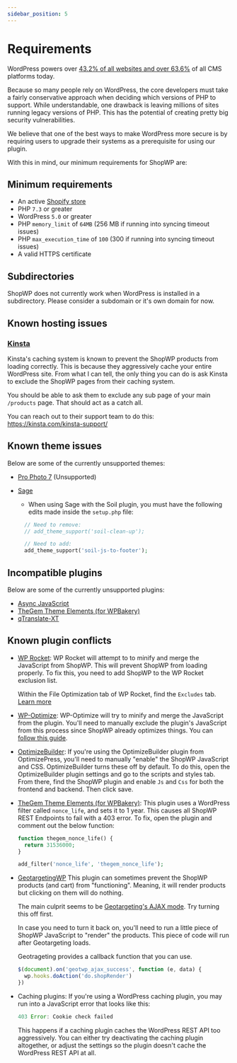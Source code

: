 ```yaml
---
sidebar_position: 5
---
```


# Requirements

WordPress powers over [43.2% of all websites and over 63.6%](https://w3techs.com/technologies/details/cm-wordpress/all/all) of all CMS platforms today.

Because so many people rely on WordPress, the core developers must take a fairly conservative approach when deciding which versions of PHP to support. While understandable, one drawback is leaving millions of sites running legacy versions of PHP. This has the potential of creating pretty big security vulnerabilities.

We believe that one of the best ways to make WordPress more secure is by requiring users to upgrade their systems as a prerequisite for using our plugin.

With this in mind, our minimum requirements for ShopWP are:

## Minimum requirements

- An active [Shopify store](https://shopify.pxf.io/5bPL0L)
- PHP `7.3` or greater
- WordPress `5.0` or greater
- PHP `memory_limit` of `64MB` (256 MB if running into syncing timeout issues)
- PHP `max_execution_time` of `100` (300 if running into syncing timeout issues)
- A valid HTTPS certificate

## Subdirectories

ShopWP does not currently work when WordPress is installed in a subdirectory. Please consider a subdomain or it's own domain for now.

## Known hosting issues

### [Kinsta](https://kinsta.com)

Kinsta's caching system is known to prevent the ShopWP products from loading correctly. This is because they aggressively cache your entire WordPress site. From what I can tell, the only thing you can do is ask Kinsta to exclude the ShopWP pages from their caching system.

You should be able to ask them to exclude any sub page of your main `/products` page. That should act as a catch all.

You can reach out to their support team to do this: https://kinsta.com/kinsta-support/

## Known theme issues

Below are some of the currently unsupported themes:

- [Pro Photo 7](https://pro.photo) (Unsupported)
- [Sage](https://wpshop.io)

  - When using Sage with the Soil plugin, you must have the following edits made inside the `setup.php` file:

  ```php
    // Need to remove:
    // add_theme_support('soil-clean-up');

    // Need to add:
    add_theme_support('soil-js-to-footer');
  ```

## Incompatible plugins

Below are some of the currently unsupported plugins:

- [Async JavaScript](https://wordpress.org/plugins/async-javascript)
- [TheGem Theme Elements (for WPBakery)](https://codex-themes.com/thegem/)
- [qTranslate-XT](https://github.com/qtranslate/qtranslate-xt)

## Known plugin conflicts

- [WP Rocket](https://wp-rocket.me/):
  WP Rocket will attempt to to minify and merge the JavaScript from ShopWP. This will prevent ShopWP from loading properly. To fix this, you need to add ShopWP to the WP Rocket exclusion list.

  Within the File Optimization tab of WP Rocket, find the `Excludes` tab. [Learn more](https://docs.wp-rocket.me/article/54-exclude-pages-from-the-cache)

- [WP-Optimize](https://wordpress.org/plugins/wp-optimize/):
  WP-Optimize will try to minify and merge the JavaScript from the plugin. You'll need to manually exclude the plugin's JavaScript from this process since ShopWP already optimizes things. You can [follow this guide](https://getwpo.com/faqs/#How-do-I-exclude-individual-JavaScript-scripts-from-being-minified-and-merged-).

- [OptimizeBuilder](https://www.optimizepress.com/):
  If you're using the OptimizeBuilder plugin from OptimizePress, you'll need to manually "enable" the ShopWP JavaScript and CSS. OptimizeBuilder turns these off by default. To do this, open the OptimizeBuilder plugin settings and go to the scripts and styles tab. From there, find the ShopWP plugin and enable `Js` and `Css` for both the frontend and backend. Then click save.

- [TheGem Theme Elements (for WPBakery)](https://codex-themes.com/thegem/):
  This plugin uses a WordPress filter called `nonce_life`, and sets it to 1 year. This causes all ShopWP REST Endpoints to fail with a 403 error. To fix, open the plugin and comment out the below function:

  ```php
  function thegem_nonce_life() {
    return 31536000;
  }

  add_filter('nonce_life', 'thegem_nonce_life');
  ```

- [GeotargetingWP](https://geotargetingwp.com/)
  This plugin can sometimes prevent the ShopWP products (and cart) from "functioning". Meaning, it will render products but clicking on them will do nothing.

  The main culprit seems to be [Geotargeting's AJAX mode](https://geotargetingwp.com/docs/geotargetingwp/ajax-mode#ajax-mode). Try turning this off first.

  In case you need to turn it back on, you'll need to run a little piece of ShopWP JavaScript to "render" the products. This piece of code will run after Geotargeting loads.

  Geotrageting provides a callback function that you can use.

  ```js
  $(document).on('geotwp_ajax_success', function (e, data) {
  	wp.hooks.doAction('do.shopRender')
  })
  ```

- Caching plugins:
  If you're using a WordPress caching plugin, you may run into a JavaScript error that looks like this:

  ```js
  403 Error: Cookie check failed
  ```

  This happens if a caching plugin caches the WordPress REST API too aggressively. You can either try deactivating the caching plugin altogether, or adjust the settings so the plugin doesn't cache the WordPress REST API at all.
